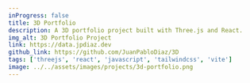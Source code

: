 ```yaml
---
inProgress: false
title: 3D Portfolio
description: A 3D portfolio project built with Three.js and React.
img_alt: 3D Portfolio Project
link: https://data.jpdiaz.dev
github_link: https://github.com/JuanPabloDiaz/3D
tags: ['threejs', 'react', 'javascript', 'tailwindcss', 'vite']
image: ../../assets/images/projects/3d-portfolio.png
---
```

